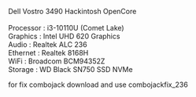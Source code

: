 Dell Vostro 3490 Hackintosh OpenCore<br>
<br>
Processor : i3-10110U (Comet Lake)<br>
Graphics : Intel UHD 620 Graphics <br>
Audio : Realtek ALC 236<br>
Ethernet : Realtek 8168H<br>
WiFi : Broadcom BCM94352Z<br>
Storage : WD Black SN750 SSD NVMe<br>

for fix combojack download and use combojackfix_236



